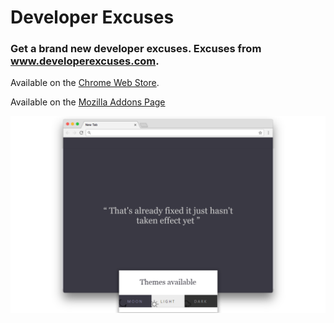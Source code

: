 # Developer Excuses

### Get a brand new developer excuses. Excuses from www.developerexcuses.com.

Available on the [Chrome Web Store](https://chrome.google.com/webstore/detail/developer-excuses/nkfeobjdmkgohpbckmcakgodhnjmgkon).

Available on the [Mozilla Addons Page](https://addons.mozilla.org/en-US/android/addon/developer-excuses/)


![developerexcuses Screenshot](developerexcuses-screenshot.png)
